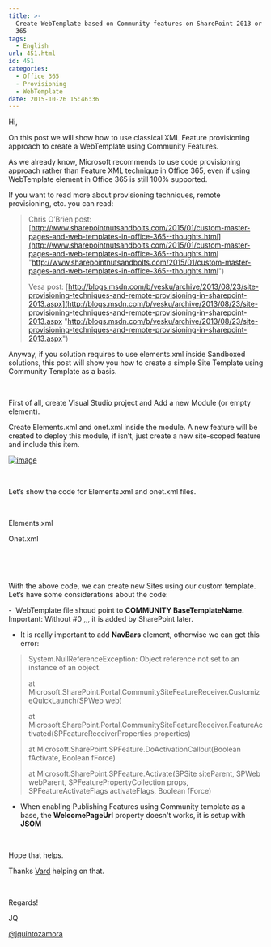 ```yaml
---
title: >-
  Create WebTemplate based on Community features on SharePoint 2013 or Office
  365
tags:
  - English
url: 451.html
id: 451
categories:
  - Office 365
  - Provisioning
  - WebTemplate
date: 2015-10-26 15:46:36
---
```


Hi,

On this post we will show how to use classical XML Feature provisioning approach to create a WebTemplate using Community Features.&nbsp; 

As we already know, Microsoft recommends to use code provisioning approach rather than Feature XML technique in Office 365, even if using WebTemplate element in Office 365 is still 100% supported. 

If you want to read more about provisioning techniques, remote provisioning, etc. you can read:
 > Chris O’Brien post: [http://www.sharepointnutsandbolts.com/2015/01/custom-master-pages-and-web-templates-in-office-365--thoughts.html](http://www.sharepointnutsandbolts.com/2015/01/custom-master-pages-and-web-templates-in-office-365--thoughts.html "http://www.sharepointnutsandbolts.com/2015/01/custom-master-pages-and-web-templates-in-office-365--thoughts.html")
> 
> Vesa post: [http://blogs.msdn.com/b/vesku/archive/2013/08/23/site-provisioning-techniques-and-remote-provisioning-in-sharepoint-2013.aspx](http://blogs.msdn.com/b/vesku/archive/2013/08/23/site-provisioning-techniques-and-remote-provisioning-in-sharepoint-2013.aspx "http://blogs.msdn.com/b/vesku/archive/2013/08/23/site-provisioning-techniques-and-remote-provisioning-in-sharepoint-2013.aspx") 

Anyway, if you solution requires to use elements.xml inside Sandboxed solutions, this post will show you how to create a simple Site Template using Community Template as a basis.

&nbsp;

First of all, create Visual Studio project and Add a new Module (or empty element). 

Create Elements.xml and onet.xml inside the module. A new feature will be created to deploy this module, if isn’t, just create a new site-scoped feature and include this item.

[![image](https://blog.josequinto.com/wp-content/uploads/2015/10/image_thumb.png "image")](https://blog.josequinto.com/wp-content/uploads/2015/10/image.png)

&nbsp;

Let’s show the code for Elements.xml and onet.xml files.

&nbsp;

Elements.xml
<script src="https://gist.github.com/jquintozamora/532e2f2c91efc10d404b.js"></script> 

Onet.xml
<script src="https://gist.github.com/jquintozamora/12214326646e031d9b11.js"></script> 

&nbsp;

&nbsp;

With the above code, we can create new Sites using our custom template. Let’s have some considerations about the code:

-&nbsp; WebTemplate file shoud point to **COMMUNITY BaseTemplateName.** Important: Without #0 ,,, it is added by SharePoint later.

- It is really important to add **NavBars** element, otherwise we can get this error:
 > System.NullReferenceException: Object reference not set to an instance of an object.  <p>at Microsoft.SharePoint.Portal.CommunitySiteFeatureReceiver.CustomizeQuickLaunch(SPWeb web)  <p>at Microsoft.SharePoint.Portal.CommunitySiteFeatureReceiver.FeatureActivated(SPFeatureReceiverProperties properties)  <p>at Microsoft.SharePoint.SPFeature.DoActivationCallout(Boolean fActivate, Boolean fForce)  <p>at Microsoft.SharePoint.SPFeature.Activate(SPSite siteParent, SPWeb webParent, SPFeaturePropertyCollection props, SPFeatureActivateFlags activateFlags, Boolean fForce) 

- When enabling Publishing Features using Community template as a base, the **WelcomePageUrl** property doesn't works, it is setup with **JSOM** <script src="https://gist.github.com/jquintozamora/c9a853a9096cc8023914.js"></script> <p>&nbsp;

Hope that helps. 

Thanks [Vard](https://twitter.com/vrdmn) helping on that.

&nbsp;

Regards!

JQ

[@jquintozamora](https://twitter.com/jquintozamora)